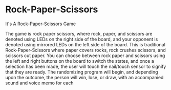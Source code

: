# Rock-Paper-Scissors
It's A Rock-Paper-Scissors Game

The game is rock paper scissors, where rock, paper, and scissors are denoted using LEDs on the right side of the board, and your opponent is denoted using mirrored LEDs on the left side of the board. This is traditional Rock-Paper-Scissors where paper covers rocks, rock crushes scissors, and scissors cut paper. You can choose between rock paper and scissors using the left and right buttons on the board to switch the states, and once a selection has been made, the user will touch the nail/touch sensor to signify that they are ready. The randomizing program will begin, and depending upon the outcome, the person will win, lose, or draw, with an accompanied sound and voice memo for each
